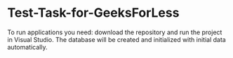 # Test-Task-for-GeeksForLess
 
To run applications you need:
     download the repository and run the project in Visual Studio.
The database will be created and initialized with initial data automatically.
